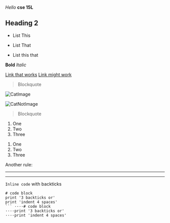 *Hello* **cse 15L**

Heading 2
---------
* List This
- List That
* List this that

__Bold__
_Italic_

[Link that works](http://www.youtube.com)
[Link might work][1]


[1]: https://www.google.com

> Blockquote

![CatImage](https://pd-beamliving-cd.beamliving.com/-/media/bu-to-ch/cat-meme-netflix-funny-1000x666.png)

![CatNotImage][2]

[2]: https://pd-beamliving-cd.beamliving.com/-/media/bu-to-ch/cat-meme-netflix-funny-1000x666.png
> Blockquote	 	

1. One
2. Two
3. Three

1) One
2) Two
3) Three

Another rule:

---

***

`Inline code` with backticks


```
# code block
print '3 backticks or'
print 'indent 4 spaces'
```	····# code block
····print '3 backticks or'
····print 'indent 4 spaces'
